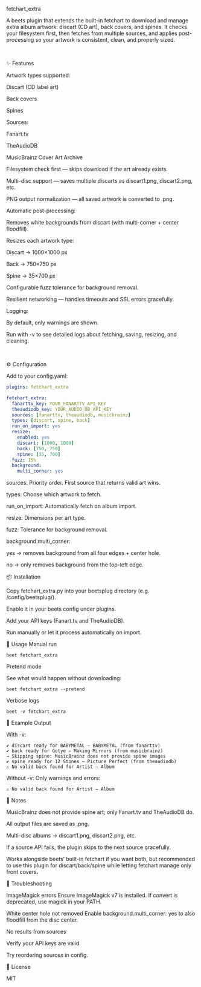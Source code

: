 fetchart_extra

A beets
 plugin that extends the built-in fetchart to download and manage extra album artwork: discart (CD art), back covers, and spines.
It checks your filesystem first, then fetches from multiple sources, and applies post-processing so your artwork is consistent, clean, and properly sized.

<br>

✨ Features

Artwork types supported:

Discart (CD label art)

Back covers

Spines

Sources:

Fanart.tv

TheAudioDB

MusicBrainz Cover Art Archive

Filesystem check first — skips download if the art already exists.

Multi-disc support — saves multiple discarts as discart1.png, discart2.png, etc.

PNG output normalization — all saved artwork is converted to .png.

Automatic post-processing:

Removes white backgrounds from discart (with multi-corner + center floodfill).

Resizes each artwork type:

Discart → 1000×1000 px

Back → 750×750 px

Spine → 35×700 px

Configurable fuzz tolerance for background removal.

Resilient networking — handles timeouts and SSL errors gracefully.

Logging:

By default, only warnings are shown.

Run with -v to see detailed logs about fetching, saving, resizing, and cleaning.

<br>

⚙️ Configuration

Add to your config.yaml:
```yaml
plugins: fetchart_extra

fetchart_extra:
  fanarttv_key: YOUR_FANARTTV_API_KEY
  theaudiodb_key: YOUR_AUDIO_DB_API_KEY
  sources: [fanarttv, theaudiodb, musicbrainz]
  types: [discart, spine, back]
  run_on_import: yes
  resize:
    enabled: yes
    discart: [1000, 1000]
    back: [750, 750]
    spine: [35, 700]
  fuzz: 15%
  background:
    multi_corner: yes
```

sources: Priority order. First source that returns valid art wins.

types: Choose which artwork to fetch.

run_on_import: Automatically fetch on album import.

resize: Dimensions per art type.

fuzz: Tolerance for background removal.

background.multi_corner:

yes → removes background from all four edges + center hole.

no → only removes background from the top-left edge.


📦 Installation

Copy fetchart_extra.py into your beetsplug directory (e.g. /config/beetsplug/).

Enable it in your beets config under plugins.

Add your API keys (Fanart.tv and TheAudioDB).

Run manually or let it process automatically on import.

🚀 Usage
Manual run
```
beet fetchart_extra
```
Pretend mode

See what would happen without downloading:
```
beet fetchart_extra --pretend
```
Verbose logs
```
beet -v fetchart_extra
```

📝 Example Output

With -v:
```
✔ discart ready for BABYMETAL – BABYMETAL (from fanarttv)
✔ back ready for Gotye – Making Mirrors (from musicbrainz)
→ Skipping spine: MusicBrainz does not provide spine images
✔ spine ready for 12 Stones – Picture Perfect (from theaudiodb)
⚠ No valid back found for Artist – Album
```

Without -v:
Only warnings and errors:
```
⚠ No valid back found for Artist – Album
```

📌 Notes

MusicBrainz does not provide spine art; only Fanart.tv and TheAudioDB do.

All output files are saved as .png.

Multi-disc albums → discart1.png, discart2.png, etc.

If a source API fails, the plugin skips to the next source gracefully.

Works alongside beets’ built-in fetchart if you want both, but recommended to use this plugin for discart/back/spine while letting fetchart manage only front covers.

🔧 Troubleshooting

ImageMagick errors
Ensure ImageMagick v7 is installed. If convert is deprecated, use magick in your PATH.

White center hole not removed
Enable background.multi_corner: yes to also floodfill from the disc center.

No results from sources

Verify your API keys are valid.

Try reordering sources in config.

📜 License

MIT
